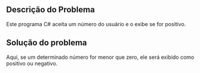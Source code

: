 ## Descrição do Problema

Este programa C# aceita um número do usuário e o exibe se for positivo.

## Solução do problema

Aqui, se um determinado número for menor que zero, ele será exibido como positivo ou negativo.
 
